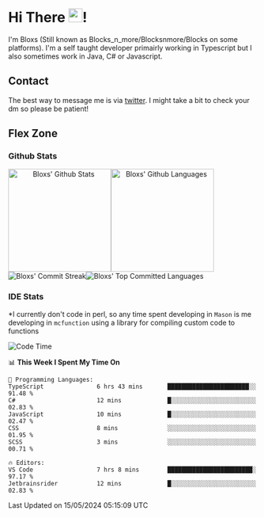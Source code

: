 # Hi There <img src="https://media.giphy.com/media/hvRJCLFzcasrR4ia7z/giphy.gif" width="28">!
I'm Bloxs (Still known as Blocks_n_more/Blocksnmore/Blocks on some platforms). I'm a self taught developer primairly working in Typescript but I also sometimes work in Java, C# or Javascript. 

## Contact
The best way to message me is via [twitter](https://twitter.com/blocksnmore). I might take a bit to check your dm so please be patient!

## Flex Zone
### Github Stats
<div style="display: flex;" align="center">
  <img src="https://readme-stats-gules.vercel.app/api?username=Blocksnmore&bg_color=23272A&show_icons=true&count_private=true&title_color=fff&text_color=fff&icon_color=3d34eb&hide_border=true&border_radius=10" alt="Bloxs' Github Stats" style="height: 13rem" />
 <img src="https://readme-stats-gules.vercel.app/api/top-langs/?username=Blocksnmore&layout=donut&count_private=true&hide_border=true&bg_color=23272A&title_color=fff&text_color=fff&icon_color=3d34eb&border_radius=10" alt="Bloxs' Github Languages" style="height: 13rem;" />
</div>
<div style="display: flex;" align="center">
  <img src="https://streak-stats.demolab.com?user=Blocksnmore&theme=github-dark-blue&hide_border=true" alt="Bloxs' Commit Streak">
  <img src="http://github-profile-summary-cards.vercel.app/api/cards/most-commit-language?username=Blocksnmore&theme=github_dark" alt="Bloxs' Top Committed Languages">
</div>

### IDE Stats
*I currently don't code in perl, so any time spent developing in `Mason` is me developing in `mcfunction` using a library for compiling custom code to functions
<!--START_SECTION:waka-->
![Code Time](http://img.shields.io/badge/Code%20Time-825%20hrs%2029%20mins-blue)

📊 **This Week I Spent My Time On** 

```text
💬 Programming Languages: 
TypeScript               6 hrs 43 mins       ███████████████████████░░   91.48 % 
C#                       12 mins             █░░░░░░░░░░░░░░░░░░░░░░░░   02.83 % 
JavaScript               10 mins             █░░░░░░░░░░░░░░░░░░░░░░░░   02.47 % 
CSS                      8 mins              ░░░░░░░░░░░░░░░░░░░░░░░░░   01.95 % 
SCSS                     3 mins              ░░░░░░░░░░░░░░░░░░░░░░░░░   00.71 % 

🔥 Editors: 
VS Code                  7 hrs 8 mins        ████████████████████████░   97.17 % 
Jetbrainsrider           12 mins             █░░░░░░░░░░░░░░░░░░░░░░░░   02.83 % 
```


 Last Updated on 15/05/2024 05:15:09 UTC
<!--END_SECTION:waka-->
